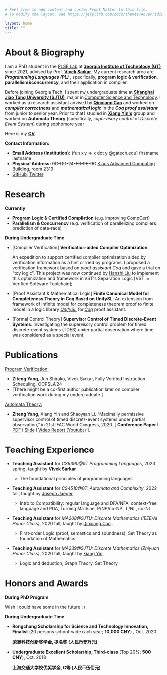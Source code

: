 ```yaml
---
# Feel free to add content and custom Front Matter to this file.
# To modify the layout, see https://jekyllrb.com/docs/themes/#overriding-theme-defaults

layout: home
title: ""
---
```


# **About & Biography** 

I am a PhD student in the [PLSE Lab](https://www.scs.gatech.edu/content/programming-languages-software-engineering) at **[Georgia Institute of Technology (GT)](https://www.gatech.edu/)** since 2021, advised by Prof. [**Vivek Sarkar**](https://vsarkar.cc.gatech.edu/). My current research area are ***Programming Languages (PL)*** , specifically, **program logic & verification**, **parallelism&concurrency**, and their application in compiler. 

Before joining Georgia Tech, I spent my undergraduate time at **[Shanghai Jiao Tong University (SJTU)](https://www.sjtu.edu.cn/)**, major in [Computer Science and Technology](http://www.cs.sjtu.edu.cn/en/).  I worked as a research assistant advised by **[Qinxiang Cao](https://jhc.sjtu.edu.cn/people/members/faculty/qinxiang-cao.html)** and worked on ***compiler correctness*** and ***mathematical logic*** in the ***Coq proof assistant*** from junior to senior year. Prior to that I studied in **[Xiang Yin's](http://xiangyin.sjtu.edu.cn/)** group and worked on **Automata Theory** (specifically, *supervisory control* of *Discrete Event System*) during sophomore year.

Here is my **[CV](./cv/CV_ZitengYang.pdf)**.

**Contact Information:**

- **Email Address (Institution):**  (fun x y => x dot y @gatech.edu) firstname lastname  
- **Physical Address:** ~~0C-DD-24-F6-DE-9C~~ [Klaus Advanced Computing Building](https://www.scs.gatech.edu/content/building-facilities), room 2319
- [GitHub](https://github.com/Youngzt998), [Twitter](https://twitter.com/_ziteng_yang_)

# **Research**

**Currently**

- **Program Logic & Certified Compilation** (e.g. improving CompCert)
- **Parallelism & Concurrency** (e.g. verification of parallelizing compilers, prediction of data-race)

**During Undergraduate Time**

- [Compiler Verification] **Verification-aided Compiler Optimization**: 
  
  An expedition to support certified compiler optimization aided by verification information as a hint carried by programs. I proposed a verification framework based on *proof assistant Coq* and gave a trial on "toy logic". This project was now continued by [Hanzhi Liu](https://misaka.center/) to implement this optimization and framework in VST's Separation Logic [VST := Verified Software Toolchain]; 
  
- [Proof Assistant & Mathematical Logic] **Finite Canonical Model for Completeness Theory in Coq Based on UnifySL**: An extension from framework of infinite model for completeness theorem proof to finite model in a logic library  [*UnifySL*](https://github.com/QinxiangCao/UnifySL) for [*Coq*](https://coq.inria.fr/) proof assistant.

- [Formal Control Theory] **Supervisor Control of Timed Discrete-Event Systems**: Investigating the supervisory control problem for timed discrete-event systems (TDES) under partial observation where time was considered as a special event.

# **Publications**

<u>Program Verification:</u>

- **Ziteng Yang**, Jun Shirako, Vivek Sarkar, Fully Verified Instruction Scheduling, OOPSLA’24
- [There might be a co-first author publication later on compiler verification work during my undergraduate ]

<u>Automata Theory:</u> 

- **Ziteng Yang**, Xiang Yin and Shaoyuan Li. “Maximally permissive supervisor control of timed discrete-event systems under partial observation,” in 21st IFAC World Congress, 2020.  [  **Conference Paper** l [PDF](./papers/IFAC2020/IFAC2020-Final-Full.pdf)  l  [Slide](./papers/IFAC2020/IFAC2020-Slides.pdf) l  [Video Report (Youtube)](https://youtu.be/GtbxR_OKfXU) ]. 

# **Teaching Experience**

- **Teaching Assistant** for *CS6390@GT Programming Languages*, 2023 spring, taught by [**Vivek Sarkar**](https://vsarkar.cc.gatech.edu/)
  - The foundational principles of programming languages

- **Teaching Assistant** for *CS4510@GT: Automata and Complexity*, 2022 fall, taught by [Joseph Jaeger](https://faculty.cc.gatech.edu/~josephjaeger/)
  - Intro to Compatibility: regular language and DFA/NFA, context-free language and PDA, Turning Machine, P/NP/co-NP., L/NL, co-NL 
- **Teaching Assistant**  for *MA208@SJTU: Discrete Mathematics (IEEE/AI Honor Class)*, 2020 fall, taught by [Qinxiang Cao](http://jhc.sjtu.edu.cn/people/members/qinxiang-cao.html) .
  - First-order Logic (proof, semantics and soundness), Set Theory as foundation of Mathematics

- **Teaching Assistant** for  *MA239@SJTU: Discrete Mathematics (Zhiyuan Honor Class)*, 2020 fall, taught by [Xiang Yin](http://xiangyin.sjtu.edu.cn/).
  - Logic and deduction, Graph Theory, Set Theory

# **Honors and Awards**

**During PhD Program**

Wish I could have some in the future : )

**During Undergraduate Time**

- **Rongchang Scholarship for Science and Technology Innovation, Finalist** (20 persons school-wide each  year; **10,000 CNY**) , Oct. 2020
  
  **荣昶科技创新奖学金, 提名奖 (人民币壹万元)**

- **Undergraduate Excellent Scholarship, Third-class** (Top 20%; **500 CNY**), Oct. 2018
  
  **上海交通大学校优奖学金, C等 (人民币伍佰元)**

  

